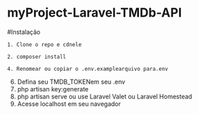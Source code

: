 # myProject-Laravel-TMDb-API

#Instalação
```
1. Clone o repo e cdnele
```
```
2. composer install
```
```
4. Renomear ou copiar o .env.examplearquivo para.env

```
6. Defina seu TMDB_TOKENem seu .env
7. php artisan key:generate
8. php artisan serve ou use Laravel Valet ou Laravel Homestead
9. Acesse localhost em seu navegador
